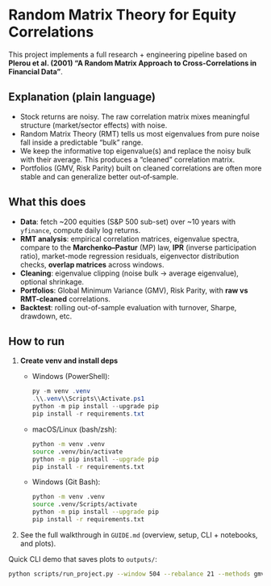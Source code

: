 # Random Matrix Theory for Equity Correlations

This project implements a full research + engineering pipeline based on  
**Plerou et al. (2001) “A Random Matrix Approach to Cross-Correlations in Financial Data”**.

## Explanation (plain language)
- Stock returns are noisy. The raw correlation matrix mixes meaningful structure (market/sector effects) with noise.
- Random Matrix Theory (RMT) tells us most eigenvalues from pure noise fall inside a predictable “bulk” range.
- We keep the informative top eigenvalue(s) and replace the noisy bulk with their average. This produces a “cleaned” correlation matrix.
- Portfolios (GMV, Risk Parity) built on cleaned correlations are often more stable and can generalize better out‑of‑sample.

## What this does
- **Data**: fetch ~200 equities (S&P 500 sub-set) over ~10 years with `yfinance`, compute daily log returns.
- **RMT analysis**: empirical correlation matrices, eigenvalue spectra, compare to the **Marchenko–Pastur** (MP) law, **IPR** (inverse participation ratio), market-mode regression residuals, eigenvector distribution checks, **overlap matrices** across windows.
- **Cleaning**: eigenvalue clipping (noise bulk → average eigenvalue), optional shrinkage.
- **Portfolios**: Global Minimum Variance (GMV), Risk Parity, with **raw vs RMT-cleaned** correlations.
- **Backtest**: rolling out-of-sample evaluation with turnover, Sharpe, drawdown, etc.

## How to run
1. **Create venv and install deps**

   - Windows (PowerShell):
     ```powershell
     py -m venv .venv
     .\\.venv\\Scripts\\Activate.ps1
     python -m pip install --upgrade pip
     pip install -r requirements.txt
     ```

   - macOS/Linux (bash/zsh):
     ```bash
     python -m venv .venv
     source .venv/bin/activate
     python -m pip install --upgrade pip
     pip install -r requirements.txt
     ```

   - Windows (Git Bash):
     ```bash
     python -m venv .venv
     source .venv/Scripts/activate
     python -m pip install --upgrade pip
     pip install -r requirements.txt
     ```

2. See the full walkthrough in `GUIDE.md` (overview, setup, CLI + notebooks, and plots).

Quick CLI demo that saves plots to `outputs/`:
```bash
python scripts/run_project.py --window 504 --rebalance 21 --methods gmv riskparity --tc_bps 1.0 --use_cleaned both
```
